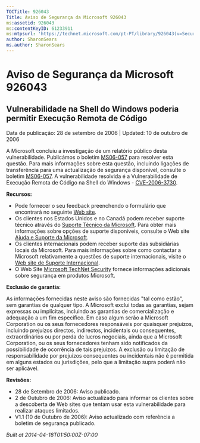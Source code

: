 ```yaml
---
TOCTitle: 926043
Title: Aviso de Segurança da Microsoft 926043
ms:assetid: 926043
ms:contentKeyID: 61233911
ms:mtpsurl: 'https://technet.microsoft.com/pt-PT/library/926043(v=Security.10)'
author: SharonSears
ms.author: SharonSears
---
```




Aviso de Segurança da Microsoft 926043
======================================

Vulnerabilidade na Shell do Windows poderia permitir Execução Remota de Código
------------------------------------------------------------------------------

Data de publicação: 28 de setembro de 2006 | Updated: 10 de outubro de 2006

A Microsoft concluiu a investigação de um relatório público desta vulnerabilidade. Publicámos o boletim [MS06-057](http://www.microsoft.com/portugal/technet/seguranca/boletins/ms06-057.mspx) para resolver esta questão. Para mais informações sobre esta questão, incluindo ligações de transferência para uma actualização de segurança disponível, consulte o boletim [MS06-057](http://www.microsoft.com/portugal/technet/seguranca/boletins/ms06-057.mspx). A vulnerabilidade resolvida é a Vulnerabilidade de Execução Remota de Código na Shell do Windows - [CVE-2006-3730](http://www.cve.mitre.org/cgi-bin/cvename.cgi?name=cve-2006-3730).

**Recursos:**

-   Pode fornecer o seu feedback preenchendo o formulário que encontrará no seguinte [Web site](https://support.microsoft.com/common/survey.aspx?scid=sw;en;1257&amp;showpage=1&amp;ws=technet&amp;sd=tech).
-   Os clientes nos Estados Unidos e no Canadá podem receber suporte técnico através do [Suporte Técnico da Microsoft](http://go.microsoft.com/fwlink/?linkid=21131). Para obter mais informações sobre opções de suporte disponíveis, consulte o Web site [Ajuda e Suporte da Microsoft](http://support.microsoft.com/).
-   Os clientes internacionais podem receber suporte das subsidiárias locais da Microsoft. Para mais informações sobre como contactar a Microsoft relativamente a questões de suporte internacionais, visite o [Web site de Suporte Internacional](http://go.microsoft.com/fwlink/?linkid=21155).
-   O Web Site [Microsoft TechNet Security](http://go.microsoft.com/fwlink/?linkid=21132) fornece informações adicionais sobre segurança em produtos Microsoft.

**Exclusão de garantia:**

As informações fornecidas neste aviso são fornecidas "tal como estão", sem garantias de qualquer tipo. A Microsoft exclui todas as garantias, sejam expressas ou implícitas, incluindo as garantias de comercialização e adequação a um fim específico. Em caso algum serão a Microsoft Corporation ou os seus fornecedores responsáveis por quaisquer prejuízos, incluindo prejuízos directos, indirectos, incidentais ou consequentes, extraordinários ou por perda de lucros negociais, ainda que a Microsoft Corporation, ou os seus fornecedores tenham sido notificados da possibilidade de ocorrência de tais prejuízos. A exclusão ou limitação de responsabilidade por prejuízos consequentes ou incidentais não é permitida em alguns estados ou jurisdições, pelo que a limitação supra poderá não ser aplicável.

**Revisões:**

-   28 de Setembro de 2006: Aviso publicado.
-   2 de Outubro de 2006: Aviso actualizado para informar os clientes sobre a descoberta de Web sites que tentam usar esta vulnerabilidade para realizar ataques limitados.
-   V1.1 (10 de Outubro de 2006): Aviso actualizado com referência a boletim de segurança publicado.

*Built at 2014-04-18T01:50:00Z-07:00*
